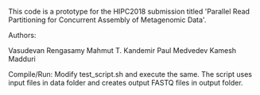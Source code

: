 This code is a prototype for the HIPC2018 submission titled 'Parallel Read Partitioning for Concurrent Assembly of Metagenomic Data'.

Authors:

Vasudevan Rengasamy
Mahmut T. Kandemir
Paul Medvedev
Kamesh Madduri

Compile/Run: Modify test_script.sh and execute the same. The script uses input files in data folder and creates output FASTQ files in output folder.
